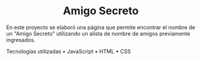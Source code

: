 <h1 align="center"> Amigo Secreto </h1>

En este proyecto se elaboró una página que permite encontrar el nombre de un "Amigo Secreto" utilizando un alista de nombre de amigos previamente ingresados.

Tecnologías utilizadas 
• JavaScript
• HTML
• CSS

